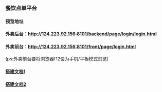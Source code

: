 
### 餐饮点单平台
#### 预览地址
#### 外卖后台：http://124.223.92.156:8101/backend/page/login/login.html
#### 外卖前台：http://124.223.92.156:8101/front/page/login.html
(ps:外卖前台要将浏览器f12设为手机/平板模式浏览)

#### [搭建文档1]( https://frxcat.fun/pages/908199/#%E7%BC%93%E5%AD%98%E5%A5%97%E9%A4%90%E6%95%B0%E6%8D%AE)
#### [搭建文档2](https://blog.csdn.net/qq_40492693/article/details/124690044?ops_request_misc=&request_id=&biz_id=102&utm_term=%E7%91%9E%E5%90%89%E5%A4%96%E5%8D%96&utm_medium=distribute.pc_search_result.none-task-blog-2~all~sobaiduweb~default-8-124690044.nonecase&spm=1018.2226.3001.4187)
